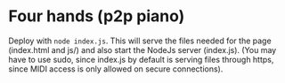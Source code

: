 # Four hands (p2p piano)

Deploy with `node index.js`. This will serve the files needed for the page (index.html and js/) and also start the NodeJs server (index.js). (You may have to use sudo, since index.js by default is serving files through https, since MIDI access is only allowed on secure connections).
